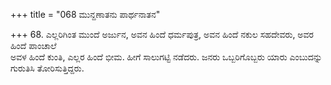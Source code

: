 +++
title = "068 ಮುನ್ದಣಾತನು ಪಾರ್ಥನಾತನ"

+++
68. ಎಲ್ಲರಿಗಿಂತ ಮುಂದೆ ಅರ್ಜುನ, ಅವನ ಹಿಂದೆ ಧರ್ಮಪುತ್ರ, ಅವನ ಹಿಂದೆ ನಕುಲ ಸಹದೇವರು, ಅವರ ಹಿಂದೆ ಪಾಂಚಾಲೆ   
ಅವಳ ಹಿಂದೆ ಕುಂತಿ, ಎಲ್ಲರ ಹಿಂದೆ ಭೀಮ. ಹೀಗೆ ಸಾಲುಗಟ್ಟಿ ನಡೆದರು. ಜನರು ಒಬ್ಬರಿಗೊಬ್ಬರು ಯಾರು ಎಂಬುದನ್ನು ಗುರುತಿಸಿ ತೋರಿಸುತ್ತಿದ್ದರು.